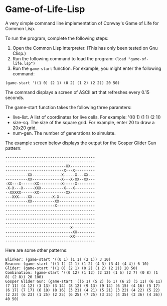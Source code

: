 Game-of-Life-Lisp
=================

A very simple command line implementation of Conway's Game of Life for Common Lisp.

To run the program, complete the following steps:

1. Open the Common Lisp interpreter. (This has only been tested on Gnu Clisp.)
2. Run the following command to load the program: `(load "game-of-life.lsp")`
3. Run the `game-start` function. For example, you might enter the following command:
```      
(game-start '((1 0) (2 1) (0 2) (1 2) (2 2)) 20 50)
```
   
The command displays a screen of ASCII art that refreshes every 0.15 seconds.

The game-start function takes the following three paramters:
- live-list. A list of coordinates for live cells. For example: '((0 1) (1 1) (2 1))
- size-sq. The size of the square grid. For example, enter 20 to draw a 20x20 grid.
- num-gen. The number of generations to simulate.

The example screen below displays the output for the Gosper Glider Gun pattern:
```
----------------------------------------
----------------------------------------
---------------------------XX-----------
--------------------------X---X---------
----------XX-------------X-----X---XX---
----------XX-------------X---X-XX--XX---
-XX---X------XX----------X-----X--------
-X-X---X-----XXX----------X---X---------
--XXXXX------XX------------XX-----------
---XXX----XX---------X-X----------------
----------XX----------XX----------------
----------------------X-----------------
----------------------------------------
----------------------------------------
----------------------------------------
----------------------------------------
-----------------------------X----------
------------------------------XX--------
-----------------------------XX---------
----------------------------------------
```
Here are some other patterns:
```
Blinker: (game-start '((0 1) (1 1) (2 1)) 3 10)
Beacon: (game-start '((1 1) (2 1) (1 2) (4 3) (3 4) (4 4)) 6 10)
Glider: (game-start '((1 0) (2 1) (0 2) (1 2) (2 2)) 20 50)
Combination: (game-start '((0 12) (1 12) (2 12) (1 6) (2 7) (0 8) (1 8) (2 8)) 20 100)
Gosper Glider Gun: (game-start '((5 1) (5 2) (6 1) (6 2) (5 11) (6 11) (7 11) (4 12) (3 13) (3 14) (8 12) (9 13) (9 14) (6 15) (4 16) (5 17) (6 17) (7 17) (6 18) (8 16) (3 21) (4 21) (5 21) (3 22) (4 22) (5 22) (2 23) (6 23) (1 25) (2 25) (6 25) (7 25) (3 35) (4 35) (3 36) (4 36)) 40 50)
```

